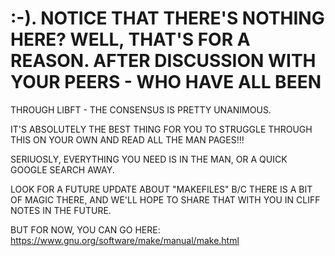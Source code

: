 # :-).  NOTICE THAT THERE'S NOTHING HERE?  WELL, THAT'S FOR A REASON.  AFTER DISCUSSION WITH YOUR PEERS - WHO HAVE ALL BEEN
THROUGH LIBFT - THE CONSENSUS IS PRETTY UNANIMOUS.  

IT'S ABSOLUTELY THE BEST THING FOR YOU TO STRUGGLE THROUGH THIS ON YOUR OWN AND READ ALL THE MAN PAGES!!!

SERIUOSLY, EVERYTHING YOU NEED IS IN THE MAN, OR A QUICK GOOGLE SEARCH AWAY.

LOOK FOR A FUTURE UPDATE ABOUT "MAKEFILES" B/C THERE IS A BIT OF MAGIC THERE, AND WE'LL HOPE TO SHARE THAT 
WITH YOU IN CLIFF NOTES IN THE FUTURE.

BUT FOR NOW, YOU CAN GO HERE:
https://www.gnu.org/software/make/manual/make.html
